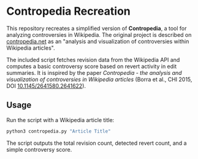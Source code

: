 # Contropedia Recreation

This repository recreates a simplified version of **Contropedia**, a tool for analyzing controversies in Wikipedia. The original project is described on [contropedia.net](https://contropedia.net) as an "analysis and visualization of controversies within Wikipedia articles".

The included script fetches revision data from the Wikipedia API and computes a basic controversy score based on revert activity in edit summaries. It is inspired by the paper *Contropedia - the analysis and visualization of controversies in Wikipedia articles* (Borra et al., CHI 2015, DOI [10.1145/2641580.2641622](https://doi.org/10.1145/2641580.2641622)).

## Usage

Run the script with a Wikipedia article title:

```bash
python3 contropedia.py "Article Title"
```

The script outputs the total revision count, detected revert count, and a simple controversy score.
